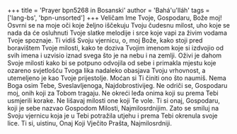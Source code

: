 +++
title = 'Prayer bpn5268 in Bosanski'
author = 'Bahá'u'lláh'
tags = ['lang-bs', 'bpn-unsorted']
+++
Veličam Ime Tvoje, Gospodaru, Bože moj! Osvrni se na moje oči koje željno iščekuju Tvoju čudesnu milost, uho koje se nada da će osluhnuti Tvoje slatke melodije i srce koje vapi za živim vodama Tvoje spoznaje. Ti vidiš Svoju vjernicu, o, moj Bože, kako stoji pred boravištem Tvoje milosti, kako te doziva Tvojim imenom koje si izdvojio od svih imena i uzvisio iznad svega što je na nebu i na zemlji. Oživi je dahom Svoje milosti kako bi se potpuno odvojila od sebe i primakla mjestu koje ozareno svjetlošću Tvoga lika nadaleko obasjava Tvoju vrhovnost, a utemeljeno je kao Tvoje prijestolje. Moćan si Ti činiti ono što naumiš. Nema Boga osim Tebe, Sveslavljenoga, Najdobrostivijeg.
Ne odriči se, Gospodaru moj, onih koji za Tobom tragaju. Ne okreći leđa onima koji su prema Tebi usmjerili korake. Ne lišavaj milosti one koji Te vole. Ti si onaj, Gospodaru, koji je sebe nazvao Gospodom Milosti, Najmilosrdnijim. Zato se smiluj na Svoju vjernicu koja je u Tebi potražila utjehu i prema Tebi okrenula svoje lice.
Ti si, uistinu, Onaj Koji Vječito Prašta, Najmilosrdniji.
